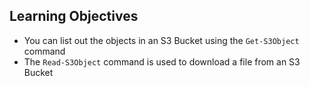 ## Learning Objectives

* You can list out the objects in an S3 Bucket using the `Get-S3Object` command
* The `Read-S3Object` command is used to download a file from an S3 Bucket